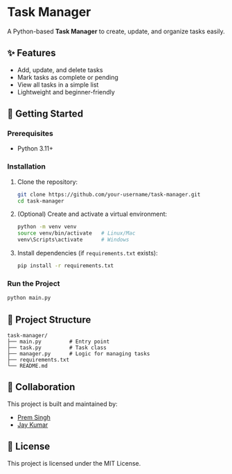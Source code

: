 # Task Manager

A Python-based **Task Manager** to create, update, and organize tasks easily.

## ✨ Features

* Add, update, and delete tasks
* Mark tasks as complete or pending
* View all tasks in a simple list
* Lightweight and beginner-friendly

## 🚀 Getting Started

### Prerequisites

* Python 3.11+

### Installation

1. Clone the repository:

   ```bash
   git clone https://github.com/your-username/task-manager.git
   cd task-manager
   ```

2. (Optional) Create and activate a virtual environment:

   ```bash
   python -m venv venv
   source venv/bin/activate   # Linux/Mac
   venv\Scripts\activate      # Windows
   ```

3. Install dependencies (if `requirements.txt` exists):

   ```bash
   pip install -r requirements.txt
   ```

### Run the Project

```bash
python main.py
```

## 📂 Project Structure

```
task-manager/
├── main.py         # Entry point
├── task.py         # Task class
├── manager.py      # Logic for managing tasks
├── requirements.txt
└── README.md
```

## 👥 Collaboration

This project is built and maintained by:

* [Prem Singh](https://github.com/itzpremsingh)
* [Jay Kumar](https://github.com/jesterdotcom)

## 📜 License

This project is licensed under the MIT License.
